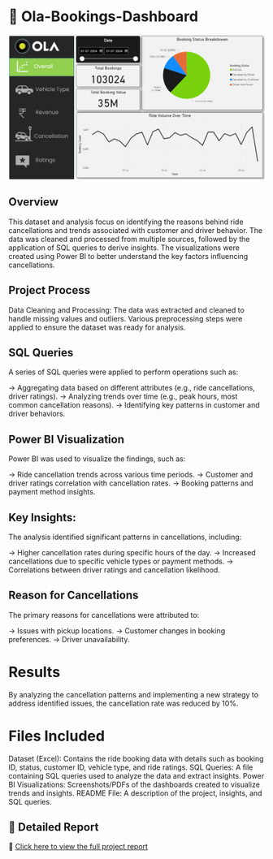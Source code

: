 # 🚖 Ola-Bookings-Dashboard  
![Ola Dashboard](https://raw.githubusercontent.com/Ayushpolishwala49/Data-Analytics-Project/main/Ola.png)
## Overview
This dataset and analysis focus on identifying the reasons behind ride cancellations and trends associated with customer and driver behavior. The data was cleaned and processed from multiple sources, followed by the application of SQL queries to derive insights. The visualizations were created using Power BI to better understand the key factors influencing cancellations.

## Project Process
Data Cleaning and Processing:
The data was extracted and cleaned to handle missing values and outliers. Various preprocessing steps were applied to ensure the dataset was ready for analysis.

## SQL Queries
A series of SQL queries were applied to perform operations such as:

-> Aggregating data based on different attributes (e.g., ride cancellations, driver ratings).
-> Analyzing trends over time (e.g., peak hours, most common cancellation reasons).
-> Identifying key patterns in customer and driver behaviors.

## Power BI Visualization
Power BI was used to visualize the findings, such as:

-> Ride cancellation trends across various time periods.
-> Customer and driver ratings correlation with cancellation rates.
-> Booking patterns and payment method insights.

## Key Insights:
The analysis identified significant patterns in cancellations, including:

-> Higher cancellation rates during specific hours of the day.
-> Increased cancellations due to specific vehicle types or payment methods.
-> Correlations between driver ratings and cancellation likelihood.

## Reason for Cancellations
The primary reasons for cancellations were attributed to:

-> Issues with pickup locations.
-> Customer changes in booking preferences.
-> Driver unavailability.

# Results
By analyzing the cancellation patterns and implementing a new strategy to address identified issues, the cancellation rate was reduced by 10%.

# Files Included
Dataset (Excel): Contains the ride booking data with details such as booking ID, status, customer ID, vehicle type, and ride ratings.
SQL Queries: A file containing SQL queries used to analyze the data and extract insights.
Power BI Visualizations: Screenshots/PDFs of the dashboards created to visualize trends and insights.
README File: A description of the project, insights, and SQL queries.

## 📂 Detailed Report  
🔗 [Click here to view the full project report](https://github.com/Ayushpolishwala49/Data-Analytics-Project/blob/main/OLA.pdf)

